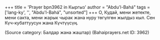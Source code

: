 +++
title = 'Prayer bpn3962 in Кыргыз'
author = "Abdu'l-Bahá"
tags = ['lang-ky', '', "Abdu'l-Bahá", "unsorted"]
+++
О, Кудай, мени жетекте, мени сакта, мени жарык чырак жана нуру төгүлгөн жылдыз кыл. Сен Күч-кубаттуусун жана Күчтүүсүң.

(Source category: Балдар жана жаштар)
(Bahaiprayers.net ID: 3962)
